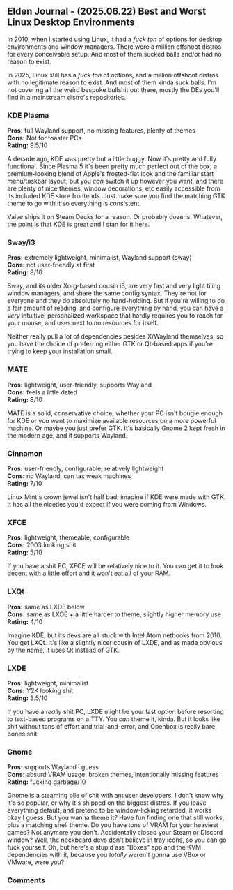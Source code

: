 ## Elden Journal - (2025.06.22) Best and Worst Linux Desktop Environments
In 2010, when I started using Linux, it had a *fuck ton* of options for desktop
environments and window managers. There were a million offshoot distros for
every conceivable setup. And most of them sucked balls and/or had no reason to
exist.

In 2025, Linux still has a *fuck ton* of options, and a million offshoot
distros with no legitimate reason to exist. And most of them kinda suck balls.
I'm not covering all the weird bespoke bullshit out there, mostly the DEs
you'll find in a mainstream distro's repositories.

### KDE Plasma
**Pros:** full Wayland support, no missing features, plenty of themes</br>
**Cons:** Not for toaster PCs </br>
**Rating:** 9.5/10

A decade ago, KDE was pretty but a little buggy. Now it's pretty and fully
functional. Since Plasma 5 it's been pretty much perfect out of the box; a
premium-looking blend of Apple's frosted-flat look and the familiar start
menu/taskbar layout; but you *can* switch it up however you want, and there are
plenty of nice themes, window decorations, etc easily accessible from its
included KDE store frontends. Just make sure you find the matching GTK theme to
go with it so everything is consistent.

Valve ships it on Steam Decks for a reason. Or probably dozens. Whatever, the
point is that KDE is great and I stan for it here.

### Sway/i3
**Pros:** extremely lightweight, minimalist, Wayland support (sway)</br>
**Cons:** not user-friendly at first </br>
**Rating:** 8/10

Sway, and its older Xorg-based cousin i3, are very fast and very light tiling
window managers, and share the same config syntax. They're not for everyone and
they do absolutely no hand-holding. But if you're willing to do a fair amount
of reading, and configure everything by hand, you can have a *very* intuitive,
personalized workspace that hardly requires you to reach for your mouse, and
uses next to no resources for itself.

Neither really pull a lot of dependencies besides X/Wayland themselves, so you
have the choice of preferring either GTK or Qt-based apps if you're trying to
keep your installation small.

### MATE
**Pros:** lightweight, user-friendly, supports Wayland </br>
**Cons:** feels a little dated </br>
**Rating:** 8/10

MATE is a solid, conservative choice, whether your PC isn't bougie enough for
KDE or you want to maximize available resources on a more powerful machine. Or
maybe you just prefer GTK. It's basically Gnome 2 kept fresh in the modern age,
and it supports Wayland.

### Cinnamon
**Pros:** user-friendly, configurable, relatively lightweight </br>
**Cons:** no Wayland, can tax weak machines </br>
**Rating:** 7/10

Linux Mint's crown jewel isn't half bad; imagine if KDE were made with GTK. It
has all the niceties you'd expect if you were coming from Windows.

### XFCE
**Pros:** lightweight, themeable, configurable </br>
**Cons:** 2003 looking shit </br>
**Rating:** 5/10

If you have a shit PC, XFCE will be relatively nice to it. You can get it to
look decent with a little effort and it won't eat all of your RAM.

### LXQt
**Pros:** same as LXDE below </br>
**Cons:** same as LXDE + a little harder to theme, slightly higher memory use </br>
**Rating:** 4/10

Imagine KDE, but its devs are all stuck with Intel Atom netbooks from 2010. You
get LXQt. It's like a slightly nicer cousin of LXDE, and as made obvious by the
name, it uses Qt instead of GTK.

### LXDE
**Pros:** lightweight, minimalist </br>
**Cons:** Y2K looking shit </br>
**Rating:** 3.5/10

If you have a *really* shit PC, LXDE might be your last option before resorting
to text-based programs on a TTY. You *can* theme it, kinda. But it looks like
shit without tons of effort and trial-and-error, and Openbox is really bare
bones shit.

### Gnome
**Pros:** supports Wayland I guess </br>
**Cons:** absurd VRAM usage, broken themes, intentionally missing features </br>
**Rating:** fucking garbage/10

Gnome is a steaming pile of shit with antiuser developers. I don't know why
it's so popular, or why it's shipped on the biggest distros. If you leave
everything default, and pretend to be window-licking retarded, it works okay I
guess. But you wanna theme it? Have fun finding one that still works, plus a
matching shell theme. Do you have tons of VRAM for your heaviest games? Not
anymore you don't. Accidentally closed your Steam or Discord window? Well, the
neckbeard devs don't believe in tray icons, so you can go fuck yourself. Oh,
but here's a stupid ass "Boxes" app and the KVM dependencies with it, because
you *totally* weren't gonna use VBox or VMware, were you?

### Comments
